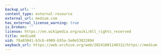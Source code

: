 ```yaml
---
backup_url: ''
content_type: external-resource
external_url: medium.com
has_external_license_warning: true
is_broken: ''
license: https://en.wikipedia.org/wiki/All_rights_reserved
title: medium9
uid: 78a03041-b3c6-4909-b55a-5e0e53022894
wayback_url: https://web.archive.org/web/20241001140312/https://medium.com/
---
```

